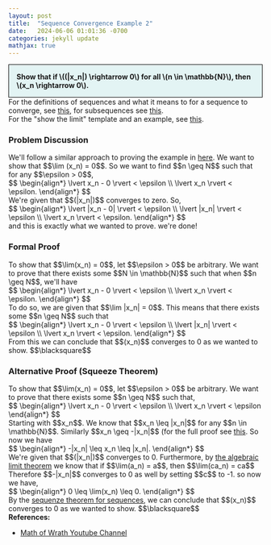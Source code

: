 ```yaml
---
layout: post
title:  "Sequence Convergence Example 2"
date:   2024-06-06 01:01:36 -0700
categories: jekyll update
mathjax: true
---
```

<div style="background-color: #E3F4F4; padding: 15px 15px 15px 15px; border:1px solid black;">
  <b>Show that if \((|x_n|) \rightarrow 0\) for all \(n \in \mathbb{N}\), then \(x_n \rightarrow 0\).</b>
</div>
For the definitions of sequences and what it means to for a sequence to converge, see <a href="https://strncat.github.io/jekyll/update/2024/05/21/analysis-seq-definitions.html">this</a>, for subsequences see <a href="https://strncat.github.io/jekyll/update/2024/02/10/analysis-seq-subsequences.html">this</a>.
<br>
For the "show the limit" template and an example, see <a href="https://strncat.github.io/jekyll/update/2024/05/12/analysis-seq-limit-template.html">this</a>.
<br>
<!------------------------------------------------------------------------------------>
<h3>Problem Discussion</h3>
We'll follow a similar approach to proving the example in <a href="https://strncat.github.io/jekyll/update/2024/06/04/analysis-seq-sqrt.html">here</a>. We want to show that $$\lim (x_n) = 0$$. So we want to find $$n \geq N$$ such that for any $$\epsilon > 0$$,
<div>
$$
\begin{align*}
\lvert x_n - 0 \rvert < \epsilon \\
\lvert x_n \rvert < \epsilon.
\end{align*}
$$
</div>
We're given that $$(|x_n|)$$ converges to zero. So,
<div>
$$
\begin{align*}
\lvert |x_n - 0| \rvert < \epsilon \\
\lvert |x_n| \rvert < \epsilon \\
\lvert x_n \rvert < \epsilon.
\end{align*}
$$
</div>
and this is exactly what we wanted to prove. we're done!
<br>
<!------------------------------------------------------------------------------------>
<h3>Formal Proof</h3>
To show that $$\lim(x_n) = 0$$, let $$\epsilon > 0$$ be arbitrary. We want to prove that there exists some $$N \in \mathbb{N}$$ such that when $$n \geq N$$, we'll have
<div>
$$
\begin{align*}
\lvert x_n - 0 \rvert < \epsilon \\
\lvert x_n \rvert < \epsilon.
\end{align*}
$$
</div>
To do so, we are given that $$\lim |x_n| = 0$$. This means that there exists some $$n \geq N$$ such that
<div>
$$
\begin{align*}
\lvert x_n - 0 \rvert < \epsilon \\
\lvert |x_n| \rvert < \epsilon \\
\lvert x_n \rvert < \epsilon.
\end{align*}
$$
</div>
From this we can conclude that $$(x_n)$$ converges to 0 as we wanted to show. $$\blacksquare$$
<br>
<!------------------------------------------------------------------------------------>
<h3>Alternative Proof (Squeeze Theorem)</h3>
To show that $$\lim(x_n) = 0$$, let $$\epsilon > 0$$ be arbitrary. We want to prove that there exists some $$n \geq N$$ such that,
<div>
$$
\begin{align*}
\lvert x_n - 0 \rvert < \epsilon \\
\lvert x_n \rvert < \epsilon
\end{align*}
$$
</div>
Starting with $$x_n$$. We know that $$x_n \leq |x_n|$$ for any $$n \in \mathbb{N}$$. Similarly $$x_n \geq -|x_n|$$ (for the full proof see <a href="https://strncat.github.io/jekyll/update/2024/05/26/analysis-absolute-value-properties.html">this</a>. So now we have
<div>
$$
\begin{align*}
-|x_n| \leq x_n \leq |x_n|.
\end{align*}
$$
</div>
We're given that $$(|x_n|)$$ converges to 0. Furthermore, by <a href="https://strncat.github.io/jekyll/update/2024/06/01/analysis-seq-algebraic-limit-theorem-iii.html"> the algebraic limit theorem</a> we know that if $$\lim(a_n) = a$$, then $$\lim(ca_n) = ca$$ Therefore $$-|x_n|$$ converges to 0 as well by setting $$c$$ to -1. so now we have,
<div>
$$
\begin{align*}
0 \leq \lim(x_n) \leq 0.
\end{align*}
$$
</div>
By the <a href="https://strncat.github.io/jekyll/update/2024/06/05/analysis-seq-squeeze-theorem.html">sequenze theorem for sequences</a>, we can conclude that $$(x_n)$$ converges to 0 as we wanted to show. $$\blacksquare$$
<br>
<!------------------------------------------------------------------------------------>
<b>References:</b>
<ul>
<li><a href="https://www.youtube.com/watch?v=AriEk3QD1z0">Math of Wrath Youtube Channel</a></li>
</ul>